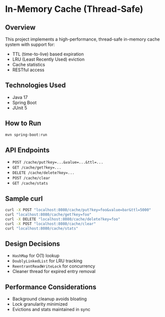 # In-Memory Cache (Thread-Safe)

## Overview
This project implements a high-performance, thread-safe in-memory cache system with support for:
- TTL (time-to-live) based expiration
- LRU (Least Recently Used) eviction
- Cache statistics
- RESTful access

## Technologies Used
- Java 17
- Spring Boot
- JUnit 5

## How to Run
```bash
mvn spring-boot:run
```

## API Endpoints
- `POST /cache/put?key=...&value=...&ttl=...`
- `GET /cache/get?key=...`
- `DELETE /cache/delete?key=...`
- `POST /cache/clear`
- `GET /cache/stats`

## Sample curl
```bash
curl -X POST "localhost:8080/cache/put?key=foo&value=bar&ttl=5000"
curl "localhost:8080/cache/get?key=foo"
curl -X DELETE "localhost:8080/cache/delete?key=foo"
curl -X POST "localhost:8080/cache/clear"
curl "localhost:8080/cache/stats"
```

## Design Decisions
- `HashMap` for O(1) lookup
- `DoublyLinkedList` for LRU tracking
- `ReentrantReadWriteLock` for concurrency
- Cleaner thread for expired entry removal

## Performance Considerations
- Background cleanup avoids bloating
- Lock granularity minimized
- Evictions and stats maintained in sync